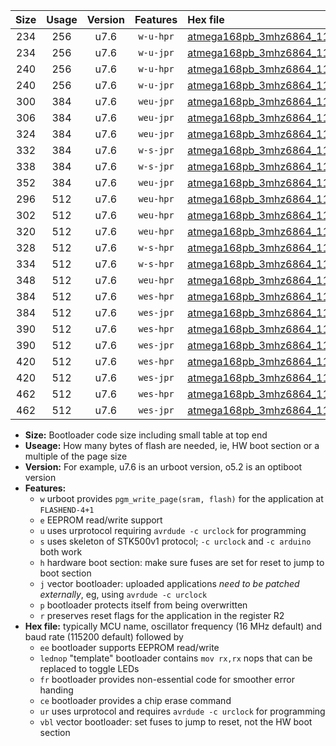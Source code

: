 |Size|Usage|Version|Features|Hex file|
|:-:|:-:|:-:|:-:|:--|
|234|256|u7.6|`w-u-hpr`|[atmega168pb_3mhz6864_115200bps_ur.hex](https://raw.githubusercontent.com/stefanrueger/urboot/main/atmega168pb_3mhz6864_115200bps_ur.hex)|
|234|256|u7.6|`w-u-jpr`|[atmega168pb_3mhz6864_115200bps_ur_vbl.hex](https://raw.githubusercontent.com/stefanrueger/urboot/main/atmega168pb_3mhz6864_115200bps_ur_vbl.hex)|
|240|256|u7.6|`w-u-hpr`|[atmega168pb_3mhz6864_115200bps_lednop_ur.hex](https://raw.githubusercontent.com/stefanrueger/urboot/main/atmega168pb_3mhz6864_115200bps_lednop_ur.hex)|
|240|256|u7.6|`w-u-jpr`|[atmega168pb_3mhz6864_115200bps_lednop_ur_vbl.hex](https://raw.githubusercontent.com/stefanrueger/urboot/main/atmega168pb_3mhz6864_115200bps_lednop_ur_vbl.hex)|
|300|384|u7.6|`weu-jpr`|[atmega168pb_3mhz6864_115200bps_ee_ur_vbl.hex](https://raw.githubusercontent.com/stefanrueger/urboot/main/atmega168pb_3mhz6864_115200bps_ee_ur_vbl.hex)|
|306|384|u7.6|`weu-jpr`|[atmega168pb_3mhz6864_115200bps_ee_lednop_ur_vbl.hex](https://raw.githubusercontent.com/stefanrueger/urboot/main/atmega168pb_3mhz6864_115200bps_ee_lednop_ur_vbl.hex)|
|324|384|u7.6|`weu-jpr`|[atmega168pb_3mhz6864_115200bps_ee_lednop_fr_ur_vbl.hex](https://raw.githubusercontent.com/stefanrueger/urboot/main/atmega168pb_3mhz6864_115200bps_ee_lednop_fr_ur_vbl.hex)|
|332|384|u7.6|`w-s-jpr`|[atmega168pb_3mhz6864_115200bps_vbl.hex](https://raw.githubusercontent.com/stefanrueger/urboot/main/atmega168pb_3mhz6864_115200bps_vbl.hex)|
|338|384|u7.6|`w-s-jpr`|[atmega168pb_3mhz6864_115200bps_lednop_vbl.hex](https://raw.githubusercontent.com/stefanrueger/urboot/main/atmega168pb_3mhz6864_115200bps_lednop_vbl.hex)|
|352|384|u7.6|`weu-jpr`|[atmega168pb_3mhz6864_115200bps_ee_lednop_fr_ce_ur_vbl.hex](https://raw.githubusercontent.com/stefanrueger/urboot/main/atmega168pb_3mhz6864_115200bps_ee_lednop_fr_ce_ur_vbl.hex)|
|296|512|u7.6|`weu-hpr`|[atmega168pb_3mhz6864_115200bps_ee_ur.hex](https://raw.githubusercontent.com/stefanrueger/urboot/main/atmega168pb_3mhz6864_115200bps_ee_ur.hex)|
|302|512|u7.6|`weu-hpr`|[atmega168pb_3mhz6864_115200bps_ee_lednop_ur.hex](https://raw.githubusercontent.com/stefanrueger/urboot/main/atmega168pb_3mhz6864_115200bps_ee_lednop_ur.hex)|
|320|512|u7.6|`weu-hpr`|[atmega168pb_3mhz6864_115200bps_ee_lednop_fr_ur.hex](https://raw.githubusercontent.com/stefanrueger/urboot/main/atmega168pb_3mhz6864_115200bps_ee_lednop_fr_ur.hex)|
|328|512|u7.6|`w-s-hpr`|[atmega168pb_3mhz6864_115200bps.hex](https://raw.githubusercontent.com/stefanrueger/urboot/main/atmega168pb_3mhz6864_115200bps.hex)|
|334|512|u7.6|`w-s-hpr`|[atmega168pb_3mhz6864_115200bps_lednop.hex](https://raw.githubusercontent.com/stefanrueger/urboot/main/atmega168pb_3mhz6864_115200bps_lednop.hex)|
|348|512|u7.6|`weu-hpr`|[atmega168pb_3mhz6864_115200bps_ee_lednop_fr_ce_ur.hex](https://raw.githubusercontent.com/stefanrueger/urboot/main/atmega168pb_3mhz6864_115200bps_ee_lednop_fr_ce_ur.hex)|
|384|512|u7.6|`wes-hpr`|[atmega168pb_3mhz6864_115200bps_ee.hex](https://raw.githubusercontent.com/stefanrueger/urboot/main/atmega168pb_3mhz6864_115200bps_ee.hex)|
|384|512|u7.6|`wes-jpr`|[atmega168pb_3mhz6864_115200bps_ee_vbl.hex](https://raw.githubusercontent.com/stefanrueger/urboot/main/atmega168pb_3mhz6864_115200bps_ee_vbl.hex)|
|390|512|u7.6|`wes-hpr`|[atmega168pb_3mhz6864_115200bps_ee_lednop.hex](https://raw.githubusercontent.com/stefanrueger/urboot/main/atmega168pb_3mhz6864_115200bps_ee_lednop.hex)|
|390|512|u7.6|`wes-jpr`|[atmega168pb_3mhz6864_115200bps_ee_lednop_vbl.hex](https://raw.githubusercontent.com/stefanrueger/urboot/main/atmega168pb_3mhz6864_115200bps_ee_lednop_vbl.hex)|
|420|512|u7.6|`wes-hpr`|[atmega168pb_3mhz6864_115200bps_ee_lednop_fr.hex](https://raw.githubusercontent.com/stefanrueger/urboot/main/atmega168pb_3mhz6864_115200bps_ee_lednop_fr.hex)|
|420|512|u7.6|`wes-jpr`|[atmega168pb_3mhz6864_115200bps_ee_lednop_fr_vbl.hex](https://raw.githubusercontent.com/stefanrueger/urboot/main/atmega168pb_3mhz6864_115200bps_ee_lednop_fr_vbl.hex)|
|462|512|u7.6|`wes-hpr`|[atmega168pb_3mhz6864_115200bps_ee_lednop_fr_ce.hex](https://raw.githubusercontent.com/stefanrueger/urboot/main/atmega168pb_3mhz6864_115200bps_ee_lednop_fr_ce.hex)|
|462|512|u7.6|`wes-jpr`|[atmega168pb_3mhz6864_115200bps_ee_lednop_fr_ce_vbl.hex](https://raw.githubusercontent.com/stefanrueger/urboot/main/atmega168pb_3mhz6864_115200bps_ee_lednop_fr_ce_vbl.hex)|

- **Size:** Bootloader code size including small table at top end
- **Useage:** How many bytes of flash are needed, ie, HW boot section or a multiple of the page size
- **Version:** For example, u7.6 is an urboot version, o5.2 is an optiboot version
- **Features:**
  + `w` urboot provides `pgm_write_page(sram, flash)` for the application at `FLASHEND-4+1`
  + `e` EEPROM read/write support
  + `u` uses urprotocol requiring `avrdude -c urclock` for programming
  + `s` uses skeleton of STK500v1 protocol; `-c urclock` and `-c arduino` both work
  + `h` hardware boot section: make sure fuses are set for reset to jump to boot section
  + `j` vector bootloader: uploaded applications *need to be patched externally*, eg, using `avrdude -c urclock`
  + `p` bootloader protects itself from being overwritten
  + `r` preserves reset flags for the application in the register R2
- **Hex file:** typically MCU name, oscillator frequency (16 MHz default) and baud rate (115200 default) followed by
  + `ee` bootloader supports EEPROM read/write
  + `lednop` "template" bootloader contains `mov rx,rx` nops that can be replaced to toggle LEDs
  + `fr` bootloader provides non-essential code for smoother error handing
  + `ce` bootloader provides a chip erase command
  + `ur` uses urprotocol and requires `avrdude -c urclock` for programming
  + `vbl` vector bootloader: set fuses to jump to reset, not the HW boot section
